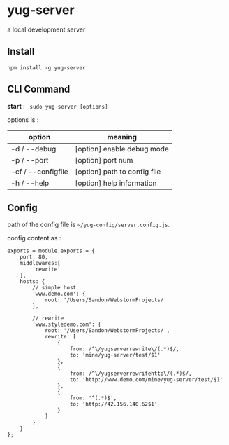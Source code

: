 # yug-server
a local development server

## Install
` npm install -g yug-server `

## CLI Command
**start** : ` sudo yug-server [options]`

options is :

| option              | meaning                      |
| ------------------- | ---------------------------- |
| -d   / --debug      | [option] enable debug mode   |
| -p   / --port       | [option] port num            |
| -cf  / --configfile | [option] path to config file |
| -h   / --help       | [option] help information    |


## Config
path of the config file is ` ~/yug-config/server.config.js `.

config content as :

    exports = module.exports = {
        port: 80,
    	middlewares:[
    		'rewrite'
    	],
    	hosts: {
    		// simple host
    		'www.demo.com': {
    			root: '/Users/Sandon/WebstormProjects/'
    		},

    		// rewrite
    		'www.styledemo.com': {
    			root: '/Users/Sandon/WebstormProjects/',
    			rewrite: [
                    {
                        from: /^\/yugserverrewrite\/(.*)$/,
                        to: 'mine/yug-server/test/$1'
                    },
                    {
                        from: /^\/yugserverrewritehttp\/(.*)$/,
                        to: 'http://www.demo.com/mine/yug-server/test/$1'
                    },
                    {
                        from: '^(.*)$',
                        to: 'http://42.156.140.62$1'
                    }
                ]
    		}
    	}
    };

